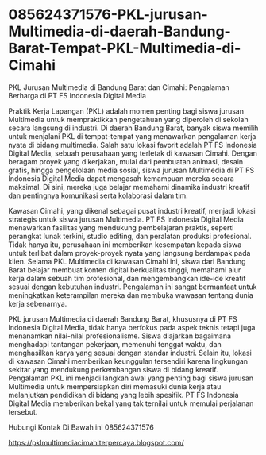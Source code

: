 # 085624371576-PKL-jurusan-Multimedia-di-daerah-Bandung-Barat-Tempat-PKL-Multimedia-di-Cimahi
PKL Jurusan Multimedia di Bandung Barat dan Cimahi: Pengalaman Berharga di PT FS Indonesia Digital Media

Praktik Kerja Lapangan (PKL) adalah momen penting bagi siswa jurusan Multimedia untuk mempraktikkan pengetahuan yang diperoleh di sekolah secara langsung di industri. Di daerah Bandung Barat, banyak siswa memilih untuk menjalani PKL di tempat-tempat yang menawarkan pengalaman kerja nyata di bidang multimedia. Salah satu lokasi favorit adalah PT FS Indonesia Digital Media, sebuah perusahaan yang terletak di kawasan Cimahi. Dengan beragam proyek yang dikerjakan, mulai dari pembuatan animasi, desain grafis, hingga pengelolaan media sosial, siswa jurusan Multimedia di PT FS Indonesia Digital Media dapat mengasah kemampuan mereka secara maksimal. Di sini, mereka juga belajar memahami dinamika industri kreatif dan pentingnya komunikasi serta kolaborasi dalam tim.

Kawasan Cimahi, yang dikenal sebagai pusat industri kreatif, menjadi lokasi strategis untuk siswa jurusan Multimedia. PT FS Indonesia Digital Media menawarkan fasilitas yang mendukung pembelajaran praktis, seperti perangkat lunak terkini, studio editing, dan peralatan produksi profesional. Tidak hanya itu, perusahaan ini memberikan kesempatan kepada siswa untuk terlibat dalam proyek-proyek nyata yang langsung berdampak pada klien. Selama PKL Multimedia di kawasan Cimahi ini, siswa dari Bandung Barat belajar membuat konten digital berkualitas tinggi, memahami alur kerja dalam sebuah tim profesional, dan mengembangkan ide-ide kreatif sesuai dengan kebutuhan industri. Pengalaman ini sangat bermanfaat untuk meningkatkan keterampilan mereka dan membuka wawasan tentang dunia kerja sebenarnya.

PKL jurusan Multimedia di daerah Bandung Barat, khususnya di PT FS Indonesia Digital Media, tidak hanya berfokus pada aspek teknis tetapi juga menanamkan nilai-nilai profesionalisme. Siswa diajarkan bagaimana menghadapi tantangan pekerjaan, memenuhi tenggat waktu, dan menghasilkan karya yang sesuai dengan standar industri. Selain itu, lokasi di kawasan Cimahi memberikan keunggulan tersendiri karena lingkungan sekitar yang mendukung perkembangan siswa di bidang kreatif. Pengalaman PKL ini menjadi langkah awal yang penting bagi siswa jurusan Multimedia untuk mempersiapkan diri memasuki dunia kerja atau melanjutkan pendidikan di bidang yang lebih spesifik. PT FS Indonesia Digital Media memberikan bekal yang tak ternilai untuk memulai perjalanan tersebut.

Hubungi Kontak Di Bawah ini
085624371576

https://pklmultimediacimahiterpercaya.blogspot.com/
